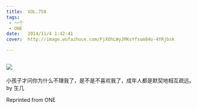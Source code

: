 ```yaml
---
title:	VOL.758
tags:
 - 一个
 - ONE
date:	2014/11/4 1:42:41
cover:	http://image.wufazhuce.com/FjXOhLWyJMKsYfsum84o-4YRjbsk

---
```

![](http://image.wufazhuce.com/FjXOhLWyJMKsYfsum84o-4YRjbsk)
---

小孩子才问你为什么不理我了，是不是不喜欢我了，成年人都是默契地相互疏远。by 玍几
 
Reprinted from ONE
